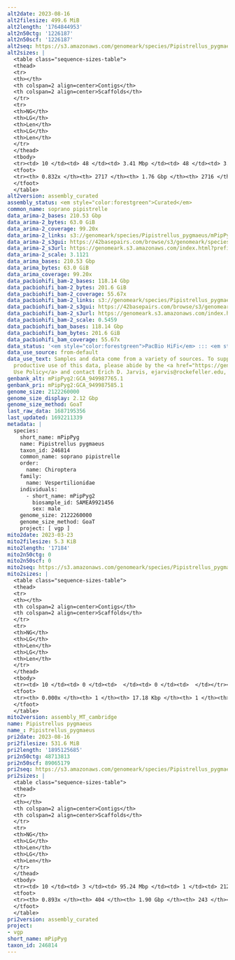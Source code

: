 ```yaml
---
alt2date: 2023-08-16
alt2filesize: 499.6 MiB
alt2length: '1764844953'
alt2n50ctg: '1226187'
alt2n50scf: '1226187'
alt2seq: https://s3.amazonaws.com/genomeark/species/Pipistrellus_pygmaeus/mPipPyg2/assembly_curated/mPipPyg2.alt.cur.20230816.fasta.gz
alt2sizes: |
  <table class="sequence-sizes-table">
  <thead>
  <tr>
  <th></th>
  <th colspan=2 align=center>Contigs</th>
  <th colspan=2 align=center>Scaffolds</th>
  </tr>
  <tr>
  <th>NG</th>
  <th>LG</th>
  <th>Len</th>
  <th>LG</th>
  <th>Len</th>
  </tr>
  </thead>
  <tbody>
  <tr><td> 10 </td><td> 48 </td><td> 3.41 Mbp </td><td> 48 </td><td> 3.41 Mbp </td></tr><tr><td> 20 </td><td> 118 </td><td> 2.67 Mbp </td><td> 118 </td><td> 2.67 Mbp </td></tr><tr><td> 30 </td><td> 210 </td><td> 2.07 Mbp </td><td> 210 </td><td> 2.07 Mbp </td></tr><tr><td> 40 </td><td> 327 </td><td> 1.61 Mbp </td><td> 327 </td><td> 1.61 Mbp </td></tr><tr style="background-color:#cccccc;"><td> 50 </td><td> 478 </td><td> 1.23 Mbp </td><td> 478 </td><td> 1.23 Mbp </td></tr><tr><td> 60 </td><td> 682 </td><td> 0.88 Mbp </td><td> 682 </td><td> 0.88 Mbp </td></tr><tr><td> 70 </td><td> 978 </td><td> 0.58 Mbp </td><td> 978 </td><td> 0.58 Mbp </td></tr><tr><td> 80 </td><td> 1555 </td><td> 198.21 Kbp </td><td> 1555 </td><td> 198.21 Kbp </td></tr><tr><td> 90 </td><td> 0 </td><td>  </td><td> 0 </td><td>  </td></tr><tr><td> 100 </td><td> 0 </td><td>  </td><td> 0 </td><td>  </td></tr></tbody>
  <tfoot>
  <tr><th> 0.832x </th><th> 2717 </th><th> 1.76 Gbp </th><th> 2716 </th><th> 1.76 Gbp </th></tr>
  </tfoot>
  </table>
alt2version: assembly_curated
assembly_status: <em style="color:forestgreen">Curated</em>
common_name: soprano pipistrelle
data_arima-2_bases: 210.53 Gbp
data_arima-2_bytes: 63.0 GiB
data_arima-2_coverage: 99.20x
data_arima-2_links: s3://genomeark/species/Pipistrellus_pygmaeus/mPipPyg2/genomic_data/arima/<br>
data_arima-2_s3gui: https://42basepairs.com/browse/s3/genomeark/species/Pipistrellus_pygmaeus/mPipPyg2/genomic_data/arima/
data_arima-2_s3url: https://genomeark.s3.amazonaws.com/index.html?prefix=species/Pipistrellus_pygmaeus/mPipPyg2/genomic_data/arima/
data_arima-2_scale: 3.1121
data_arima_bases: 210.53 Gbp
data_arima_bytes: 63.0 GiB
data_arima_coverage: 99.20x
data_pacbiohifi_bam-2_bases: 118.14 Gbp
data_pacbiohifi_bam-2_bytes: 201.6 GiB
data_pacbiohifi_bam-2_coverage: 55.67x
data_pacbiohifi_bam-2_links: s3://genomeark/species/Pipistrellus_pygmaeus/mPipPyg2/genomic_data/pacbio_hifi/<br>
data_pacbiohifi_bam-2_s3gui: https://42basepairs.com/browse/s3/genomeark/species/Pipistrellus_pygmaeus/mPipPyg2/genomic_data/pacbio_hifi/
data_pacbiohifi_bam-2_s3url: https://genomeark.s3.amazonaws.com/index.html?prefix=species/Pipistrellus_pygmaeus/mPipPyg2/genomic_data/pacbio_hifi/
data_pacbiohifi_bam-2_scale: 0.5459
data_pacbiohifi_bam_bases: 118.14 Gbp
data_pacbiohifi_bam_bytes: 201.6 GiB
data_pacbiohifi_bam_coverage: 55.67x
data_status: '<em style="color:forestgreen">PacBio HiFi</em> ::: <em style="color:forestgreen">Arima</em>'
data_use_source: from-default
data_use_text: Samples and data come from a variety of sources. To support fair and
  productive use of this data, please abide by the <a href="https://genome10k.soe.ucsc.edu/data-use-policies/">Data
  Use Policy</a> and contact Erich D. Jarvis, ejarvis@rockefeller.edu, with any questions.
genbank_alt: mPipPyg2:GCA_949987765.1
genbank_pri: mPipPyg2:GCA_949987585.1
genome_size: 2122260000
genome_size_display: 2.12 Gbp
genome_size_method: GoaT
last_raw_data: 1687195356
last_updated: 1692211339
metadata: |
  species:
    short_name: mPipPyg
    name: Pipistrellus pygmaeus
    taxon_id: 246814
    common_name: soprano pipistrelle
    order:
      name: Chiroptera
    family:
      name: Vespertilionidae
    individuals:
      - short_name: mPipPyg2
        biosample_id: SAMEA9921456
        sex: male
    genome_size: 2122260000
    genome_size_method: GoaT
    project: [ vgp ]
mito2date: 2023-03-23
mito2filesize: 5.3 KiB
mito2length: '17184'
mito2n50ctg: 0
mito2n50scf: 0
mito2seq: https://s3.amazonaws.com/genomeark/species/Pipistrellus_pygmaeus/mPipPyg2/assembly_MT_cambridge/mPipPyg2.MT.20230323.fasta.gz
mito2sizes: |
  <table class="sequence-sizes-table">
  <thead>
  <tr>
  <th></th>
  <th colspan=2 align=center>Contigs</th>
  <th colspan=2 align=center>Scaffolds</th>
  </tr>
  <tr>
  <th>NG</th>
  <th>LG</th>
  <th>Len</th>
  <th>LG</th>
  <th>Len</th>
  </tr>
  </thead>
  <tbody>
  <tr><td> 10 </td><td> 0 </td><td>  </td><td> 0 </td><td>  </td></tr><tr><td> 20 </td><td> 0 </td><td>  </td><td> 0 </td><td>  </td></tr><tr><td> 30 </td><td> 0 </td><td>  </td><td> 0 </td><td>  </td></tr><tr><td> 40 </td><td> 0 </td><td>  </td><td> 0 </td><td>  </td></tr><tr style="background-color:#cccccc;"><td> 50 </td><td> 0 </td><td style="background-color:#ff8888;">  </td><td> 0 </td><td style="background-color:#ff8888;">  </td></tr><tr><td> 60 </td><td> 0 </td><td>  </td><td> 0 </td><td>  </td></tr><tr><td> 70 </td><td> 0 </td><td>  </td><td> 0 </td><td>  </td></tr><tr><td> 80 </td><td> 0 </td><td>  </td><td> 0 </td><td>  </td></tr><tr><td> 90 </td><td> 0 </td><td>  </td><td> 0 </td><td>  </td></tr><tr><td> 100 </td><td> 0 </td><td>  </td><td> 0 </td><td>  </td></tr></tbody>
  <tfoot>
  <tr><th> 0.000x </th><th> 1 </th><th> 17.18 Kbp </th><th> 1 </th><th> 17.18 Kbp </th></tr>
  </tfoot>
  </table>
mito2version: assembly_MT_cambridge
name: Pipistrellus pygmaeus
name_: Pipistrellus_pygmaeus
pri2date: 2023-08-16
pri2filesize: 531.6 MiB
pri2length: '1895125685'
pri2n50ctg: 48713813
pri2n50scf: 89065179
pri2seq: https://s3.amazonaws.com/genomeark/species/Pipistrellus_pygmaeus/mPipPyg2/assembly_curated/mPipPyg2.pri.cur.20230816.fasta.gz
pri2sizes: |
  <table class="sequence-sizes-table">
  <thead>
  <tr>
  <th></th>
  <th colspan=2 align=center>Contigs</th>
  <th colspan=2 align=center>Scaffolds</th>
  </tr>
  <tr>
  <th>NG</th>
  <th>LG</th>
  <th>Len</th>
  <th>LG</th>
  <th>Len</th>
  </tr>
  </thead>
  <tbody>
  <tr><td> 10 </td><td> 3 </td><td> 95.24 Mbp </td><td> 1 </td><td> 212.68 Mbp </td></tr><tr><td> 20 </td><td> 5 </td><td> 70.02 Mbp </td><td> 3 </td><td> 194.78 Mbp </td></tr><tr><td> 30 </td><td> 8 </td><td> 61.92 Mbp </td><td> 4 </td><td> 106.54 Mbp </td></tr><tr><td> 40 </td><td> 12 </td><td> 55.55 Mbp </td><td> 6 </td><td> 100.97 Mbp </td></tr><tr style="background-color:#cccccc;"><td> 50 </td><td> 16 </td><td style="background-color:#88ff88;"> 48.71 Mbp </td><td> 8 </td><td style="background-color:#88ff88;"> 89.07 Mbp </td></tr><tr><td> 60 </td><td> 21 </td><td> 32.76 Mbp </td><td> 11 </td><td> 75.91 Mbp </td></tr><tr><td> 70 </td><td> 29 </td><td> 18.51 Mbp </td><td> 14 </td><td> 55.71 Mbp </td></tr><tr><td> 80 </td><td> 54 </td><td> 4.90 Mbp </td><td> 18 </td><td> 49.78 Mbp </td></tr><tr><td> 90 </td><td> 0 </td><td>  </td><td> 0 </td><td>  </td></tr><tr><td> 100 </td><td> 0 </td><td>  </td><td> 0 </td><td>  </td></tr></tbody>
  <tfoot>
  <tr><th> 0.893x </th><th> 404 </th><th> 1.90 Gbp </th><th> 243 </th><th> 1.90 Gbp </th></tr>
  </tfoot>
  </table>
pri2version: assembly_curated
project:
- vgp
short_name: mPipPyg
taxon_id: 246814
---
```

